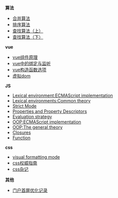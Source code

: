 **算法**
* [合并算法](https://github.com/jiangchenguang/blog/issues/6)
* [排序算法](https://github.com/jiangchenguang/blog/issues/7)
* [查找算法（上）](https://github.com/jiangchenguang/blog/issues/8)
* [查找算法（下）](https://github.com/jiangchenguang/blog/issues/9)



**vue**
* [vue组件原理](https://github.com/jiangchenguang/blog/issues/4)
* [vue中的绑定与监听](https://github.com/jiangchenguang/blog/issues/5)
* [vue构造函数选项](https://github.com/jiangchenguang/blog/issues/3)
* [虚拟dom](https://github.com/jiangchenguang/blog/issues/2)

**JS**
* [Lexical environment:ECMAScript implementation](https://github.com/jiangchenguang/blog/issues/18)
* [Lexical environments:Common theory](https://github.com/jiangchenguang/blog/issues/17)
* [Strict Mode](https://github.com/jiangchenguang/blog/issues/16)
* [Properties and Property Descriptors](https://github.com/jiangchenguang/blog/issues/15)
* [Evaluation strategy](https://github.com/jiangchenguang/blog/issues/22)
* [OOP:ECMAScript implementation](https://github.com/jiangchenguang/blog/issues/21)
* [OOP:The general theory](https://github.com/jiangchenguang/blog/issues/20)
* [Closures](https://github.com/jiangchenguang/blog/issues/19)
* [Function](https://github.com/jiangchenguang/blog/issues/1)


**css**
* [visual formatting mode](https://github.com/jiangchenguang/blog/issues/14)
* [css权威指南](https://github.com/jiangchenguang/blog/issues/13)
* [css杂记](https://github.com/jiangchenguang/blog/issues/12)

**其他**
* [门户首屏优化记录](https://github.com/jiangchenguang/blog/issues/10)
